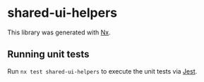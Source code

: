 # shared-ui-helpers

This library was generated with [Nx](https://nx.dev).

## Running unit tests

Run `nx test shared-ui-helpers` to execute the unit tests via [Jest](https://jestjs.io).
